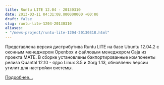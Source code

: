 ```yaml
---
title: Runtu LITE 12.04 - 20130310
date: 2013-03-11 04:31:08.000000000 +00:00
draft: false
slug: runtu-lite-1204-20130310
aliases:
- "/news-project/runtu-lite-1204-20130310.html"
---
```


Представлена версия дистрибутива Runtu LITE на базе Ubuntu 12.04.2 с оконным менеджером Openbox и файловым менеджером Caja из проекта MATE. В сборке установлены бэкпортированные компоненты релиза Quantal 12.10 - ядро Linux 3.5 и Xorg 1.13, обновлены версии утилит для настройки системы.

[Подробнее...](http://forum.runtu.org/index.php/topic,3801.0/topicseen.html)

